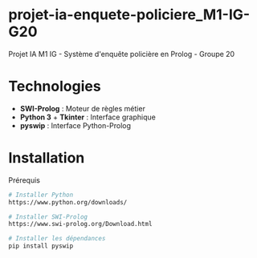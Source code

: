 # projet-ia-enquete-policiere_M1-IG-G20
Projet IA M1 IG - Système d'enquête policière en Prolog - Groupe 20

# Technologies
- **SWI-Prolog** : Moteur de règles métier
- **Python 3** + **Tkinter** : Interface graphique
- **pyswip** : Interface Python-Prolog

# Installation
Prérequis
```bash
# Installer Python
https://www.python.org/downloads/

# Installer SWI-Prolog
https://www.swi-prolog.org/Download.html

# Installer les dépendances
pip install pyswip
